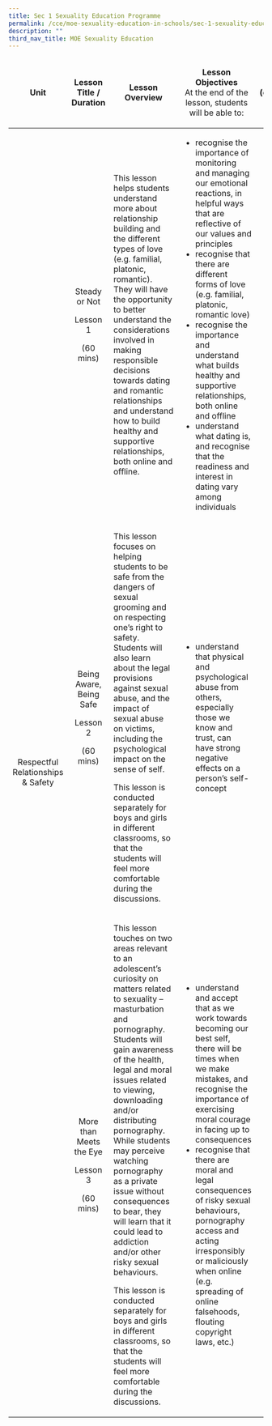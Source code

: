 ```yaml
---
title: Sec 1 Sexuality Education Programme
permalink: /cce/moe-sexuality-education-in-schools/sec-1-sexuality-education-programme/
description: ""
third_nav_title: MOE Sexuality Education
---
```


<table width="1030">
<thead>
<tr>
<td style="text-align: center;" width="141">
<p><strong>Unit</strong></p>
</td>
<td style="text-align: center;" width="170">
<p><strong>Lesson Title / Duration</strong></p>
</td>
<td style="text-align: center;" width="269">
<p><strong>Lesson Overview</strong></p>
</td>
<td style="text-align: center;" width="299">
<p><strong>Lesson Objectives<br /></strong>At the end of the lesson, students will be able to:</p>
</td>
<td style="text-align: center;" width="151">
<p><strong>Time Period<br /></strong><strong>(e.g.Term 1 Week 2)</strong></p>
</td>
</tr>
</thead>
<tbody>
<tr>
<td style="text-align: center;" rowspan="3" width="141">
<p>Respectful Relationships &amp; Safety</p>
</td>
<td style="text-align: center;" width="170">
<p>Steady or Not</p>
<p>Lesson 1</p>
<p>(60 mins)</p>
</td>
<td width="269">
<p>This lesson helps students understand more about relationship building and the different types of love (e.g. familial, platonic, romantic). They will have the opportunity to better understand the considerations involved in making responsible decisions towards dating and romantic relationships and&nbsp;understand how to build healthy and supportive relationships, both online and offline.</p>
</td>
<td width="299">
<ul>
<li>recognise the importance of monitoring and managing our emotional reactions, in helpful ways that are reflective of our values and principles</li>
<li>recognise that there are different forms of love (e.g. familial, platonic, romantic love)</li>
<li>recognise the importance and understand what builds healthy and supportive relationships, both online and offline</li>
<li>understand what dating is, and recognise that the readiness and interest in dating vary among individuals</li>
</ul>
</td>
<td style="text-align: center;" width="151">
<p>Term 2 Week 6</p>
</td>
</tr>
<tr>
<td style="text-align: center;" width="170">
<p>Being Aware, Being Safe</p>
<p>Lesson 2</p>
<p>(60 mins)</p>
</td>
<td width="269">
<p>This lesson focuses on helping students to be safe from the dangers of sexual grooming and on respecting one&rsquo;s right to safety. Students will also learn about the legal provisions against sexual abuse, and the impact of sexual abuse on victims, including the psychological impact on the sense of self.&nbsp;</p>
<p>This lesson is conducted separately for boys and girls in different classrooms, so that the students will feel more comfortable during the discussions.</p>
</td>
<td width="299">
<ul>
<li>understand that physical and psychological abuse from others, especially those we know and trust, can have strong negative effects on a person&rsquo;s self-concept</li>
</ul>
</td>
<td style="text-align: center;" width="151">
<p>Term 2 Week 6</p>
</td>
</tr>
<tr>
<td style="text-align: center;" width="170">
<p>More than Meets the Eye</p>
<p>Lesson 3</p>
<p>(60 mins)</p>
</td>
<td width="269">
<p>This lesson touches on two areas relevant to an adolescent&rsquo;s curiosity on matters related to sexuality &ndash; masturbation and pornography. Students will gain awareness of the health, legal and moral issues related to viewing, downloading and/or distributing pornography. While students may perceive watching pornography as a private issue without consequences to bear, they will learn that it could lead to addiction and/or other risky sexual behaviours.</p>
<p>This lesson is conducted separately for boys and girls in different classrooms, so that the students will feel more comfortable during the discussions.</p>
</td>
<td width="299">
<ul>
<li>understand and accept that as we work towards becoming our best self, there will be times when we make mistakes, and recognise the importance of exercising moral courage in facing up to consequences</li>
<li>recognise that there are moral and legal consequences of risky sexual behaviours, pornography access and acting irresponsibly or maliciously when online (e.g. spreading of online falsehoods, flouting copyright laws, etc.)</li>
</ul>
</td>
<td style="text-align: center;" width="151">
<p>Term 2 Week 7</p>
</td>
</tr>
</tbody>
</table>